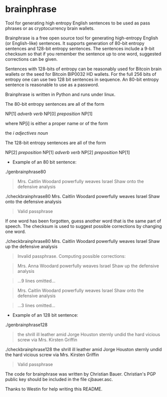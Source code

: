 brainphrase
===========

Tool for generating high entropy English sentences to be used as pass phrases or as cryptocurrency brain wallets.

Brainphrase is a free open source tool for generating high-entropy
English (or English-like) sentences. It supports generation of 80-bit
entropy sentences and 128-bit entropy sentences. The sentences include
a 9-bit checksum so that if you remember the sentence up to one word,
suggested corrections can be given.

Sentences with 128-bits of entropy can be reasonably used for Bitcoin
brain wallets or the seed for Bitcoin BIP0032 HD wallets.  For the
full 256 bits of entropy one can use two 128 bit sentences in
sequence. An 80-bit entropy sentence is reasonable to use as a
password.

Brainphrase is written in Python and runs under linux.

The 80-bit entropy sentences are all of the form

NP[1] _adverb_ _verb_ NP[0] _preposition_ NP[1]

where NP[i] is either a proper name or of the form

the _i adjectives_ _noun_

The 128-bit entropy sentences are all of the form

NP[2] _preposition_ NP[1] _adverb_ _verb_ NP[2] _preposition_ NP[1]

* Example of an 80 bit sentence:

./genbrainphrase80

> Mrs. Caitlin Woodard powerfully weaves Israel Shaw onto the defensive analysis

./checkbrainphrase80 Mrs. Caitlin Woodard powerfully weaves Israel Shaw onto the defensive analysis

> Valid passphrase

If one word has been forgotten, guess another word that is the same part of speech.
The checksum is used to suggest possible corrections by changing one word.

./checkbrainphrase80 Mrs. Caitlin Woodard powerfully weaves Israel Shaw up the defensive analysis

> Invalid passphrase. Computing possible corrections:

> Mrs. Anna Woodard powerfully weaves Israel Shaw up the defensive analysis

> ...9 lines omitted...

> Mrs. Caitlin Woodard powerfully weaves Israel Shaw onto the defensive analysis

> ...3 lines omitted...

* Example of an 128 bit sentence:

./genbrainphrase128

> the shrill ill leather amid Jorge Houston sternly undid the hard vicious screw via Mrs. Kirsten Griffin

./checkbrainphrase128 the shrill ill leather amid Jorge Houston sternly undid the hard vicious screw via Mrs. Kirsten Griffin

> Valid passphrase

The code for brainphrase was written by Christian Bauer.  Christian's
PGP public key should be included in the file cjbauer.asc.

Thanks to Westin for help writing this README.
